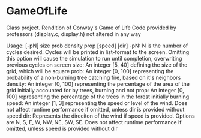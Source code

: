 # GameOfLife
Class project. Rendition of Conway's Game of Life
Code provided by professors (display.c, display.h) not altered in any way

Usage: [-pN] size prob density prop [speed] [dir]
-pN: N is the number of cycles desired. Cycles will be printed in list-format to the screen. Omitting this option will cause the simulation to run until completion, overwriting previous cycles on screen
size: An integer [5, 40] defining the size of the grid, which will be square
prob: An integer [0, 100] representing the probability of a non-burning tree catching fire, based on it's neighbors
density: An integer [0, 100] representing the percentage of the area of the grid initially accounted for by trees, burning and not
prop: An integer [0, 100] representing the percentage of the trees in the forest initially burning
speed: An integer [1, 3] representing the speed or level of the wind. Does not affect runtime performance if omitted, unless dir is provided without speed
dir: Represents the direciton of the wind if speed is provided. Options are N, S, E, W, NW, NE, SW, SE. Does not affect runtime performance if omitted, unless speed is provided without dir
